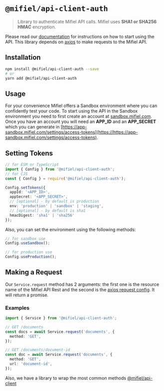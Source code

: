 # `@mifiel/api-client-auth`

> Library to authenticate Mifiel API calls. Mifiel uses **SHA1 or SHA256 HMAC** encryption.

Please read our [documentation](http://docs.mifiel.com/) for instructions on how to start using the API. This library depends on [axios](https://axios-http.com/) to make requests to the Mifiel API.

## Installation

```bash
npm install @mifiel/api-client-auth --save
# or
yarn add @mifiel/api-client-auth
```

## Usage

For your convenience Mifiel offers a Sandbox environment where you can confidently test your code. To start using the API in the Sandbox environment you need to first create an account at [sandbox.mifiel.com](https://sandbox.mifiel.com). Once you have an account you will need an **APP_ID** and an **APP_SECRET** which you can generate in [https://app-sandbox.mifiel.com/settings/access-tokens](https://https://app-sandbox.mifiel.com/settings/access-tokens).

## Setting Tokens

```typescript
// for ESM or TypeScript
import { Config } from '@mifiel/api-client-auth';
// for CJS
const { Config } = require('@mifiel/api-client-auth');

Config.setTokens({
  appId: '<APP_ID>',
  appSecret: '<APP_SECRET>',
  // [optional] - by default is production
  env: 'production' | 'sandbox' | 'staging',
  // [optional] - by default is sha1
  hmacDigest: 'sha1' | 'sha256'
});
```

Also, you can set the environment using the following methods:

```typescript
// for sandbox use
Config.useSandbox();

// for production use
Config.useProduction();
```

## Making a Request

Our `Service.request` method has 2 arguments: the first one is the resource name of the Mifiel API Rest and the second is the [axios request config](https://github.com/axios/axios#request-config). It will return a promise.

### Examples

```typescript
import { Service } from '@mifiel/api-client-auth';

// GET /documents
const docs = await Service.request('documents', {
  method: 'GET',
});

// GET /documents/document-id
const doc = await Service.request('documents', {
  method: 'GET',
  url: 'document-id',
});
```

Also, we have a library to wrap the most common methods [@mifiel/api-client](https://github.com/Mifiel/mifiel-js/tree/main/packages/api-client)
